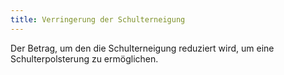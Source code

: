 ```yaml
---
title: Verringerung der Schulterneigung
---
```


Der Betrag, um den die Schulterneigung reduziert wird, um eine Schulterpolsterung zu ermöglichen.




